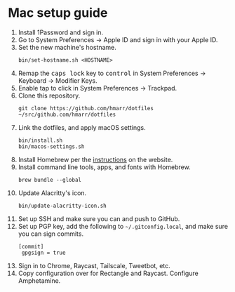 # Mac setup guide

1. Install 1Password and sign in.
1. Go to System Preferences → Apple ID and sign in with your Apple ID.
1. Set the new machine's hostname.
   ```
   bin/set-hostname.sh <HOSTNAME>
   ```
1. Remap the <kbd>caps lock</kbd> key to <kbd>control</kbd> in System Preferences → Keyboard → Modifier Keys.
1. Enable tap to click in System Preferences → Trackpad.
1. Clone this repository.
   ```
   git clone https://github.com/hmarr/dotfiles ~/src/github.com/hmarr/dotfiles
   ```
1. Link the dotfiles, and apply macOS settings.
   ```
   bin/install.sh
   bin/macos-settings.sh
   ```
1. Install Homebrew per the [instructions](https://brew.sh/) on the website.
1. Install command line tools, apps, and fonts with Homebrew.
   ```
   brew bundle --global
   ```
1. Update Alacritty's icon.
   ```
   bin/update-alacritty-icon.sh
   ```
1. Set up SSH and make sure you can and push to GitHub.
1. Set up PGP key, add the following to `~/.gitconfig.local`, and make sure you can sign commits.
   ```
   [commit]
   	gpgsign = true
   ```
1. Sign in to Chrome, Raycast, Tailscale, Tweetbot, etc.
1. Copy configuration over for Rectangle and Raycast. Configure Amphetamine.
